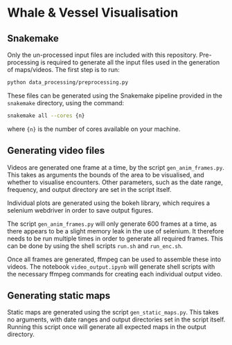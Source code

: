 # Whale & Vessel Visualisation

## Snakemake
Only the un-processed input files are included with this repository. Pre-processing is required to generate all the input files used in the generation of maps/videos.
The first step is to run:
```bash
python data_processing/preprocessing.py
```

These files can be generated using the Snakemake pipeline provided in the `snakemake` directory, using the command:
```bash
snakemake all --cores {n}
```
where `{n}` is the number of cores available on your machine.

## Generating video files
Videos are generated one frame at a time, by the script `gen_anim_frames.py`. This takes as arguments the bounds of the area to be visualised, and whether to visualise encounters.
Other parameters, such as the date range, frequency, and output directory are set in the script itself.

Individual plots are generated using the bokeh library, which requires a selenium webdriver in order to save output figures.

The script `gen_anim_frames.py` will only generate 600 frames at a time, as there appears to be a slight memory leak in the use of selenium. It therefore needs to be run multiple times in order to generate all required frames. This can be done by using the shell scripts `run.sh` and `run_enc.sh`.

Once all frames are generated, ffmpeg can be used to assemble these into videos. The notebook `video_output.ipynb` will generate shell scripts with the necessary ffmpeg commands for creating each individual output video.

## Generating static maps
Static maps are generated using the script `gen_static_maps.py`. This takes no arguments, with date ranges and output directories set in the script itself. Running this script once will generate all expected maps in the output directory.